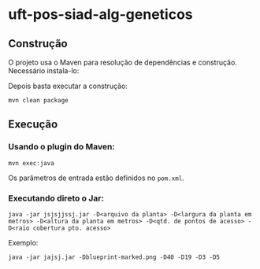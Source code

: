 # uft-pos-siad-alg-geneticos

## Construção

O projeto usa o Maven para resolução de dependências e construção. Necessário instala-lo: 

Depois basta executar a construção:
```
mvn clean package
```

## Execução

### Usando o plugin do Maven:

```
mvn exec:java
```

Os parâmetros de entrada estão definidos no `pom.xml`.

### Executando direto o Jar:

```
java -jar jsjsjjssj.jar -D<arquivo da planta> -D<largura da planta em metros> -D<altura da planta em metros> -D<qtd. de pontos de acesso> -D<raio cobertura pto. acesso>
```

Exemplo:

```
java -jar jajsj.jar -Dblueprint-marked.png -D40 -D19 -D3 -D5
```


